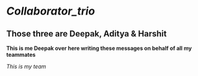 # *Collaborator_trio*
## Those three are Deepak, Aditya & Harshit
**This is me Deepak over here writing these messages on behalf of all my teammates**

*This is my team*
